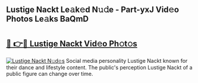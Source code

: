 ## Lustige Nackt Le𝚊k𝚎d N𝚞𝚍e - Part-yxJ Vid𝚎o Photos Le𝚊ks BaQmD

# <h2><a href="http://fb4nuh.evod.top/?m=Lustige+Nackt">🔗 👉🔴 Lustige Nackt Vid𝚎o Ph𝚘t𝚘s</a></h2>

[![Lustige Nackt N𝚞d𝚎s](https://i.imgur.com/8V9OHl7.gif)](http://fb4nuh.evod.top/?m=Lustige+Nackt)
Social media personality Lustige Nackt known for their dance and lifestyle content. The public's perception Lustige Nackt of a public figure can change over time. 
